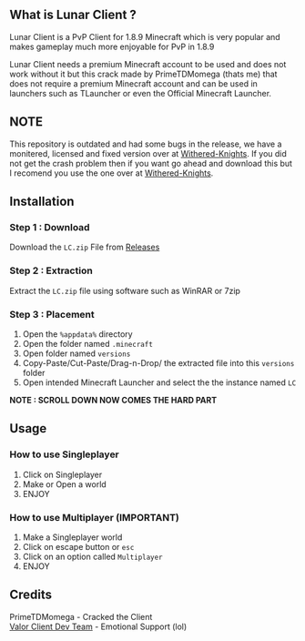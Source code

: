 ## What is Lunar Client ?
Lunar Client is a PvP Client for 1.8.9 Minecraft which is very popular and makes gameplay much more enjoyable for PvP in 1.8.9

Lunar Client needs a premium Minecraft account to be used and does not work without it but this crack made by PrimeTDMomega (thats me) that does not require a premium Minecraft account and can be used in launchers such as TLauncher or even the Official Minecraft Launcher.

## NOTE
This repository is outdated and had some bugs in the release, we have a monitered, licensed and fixed version over at [Withered-Knights](https://github.com/Withered-Knights/lunarCrack). If you did not get the crash problem then if you want go ahead and download this but I recomend you use the one over at [Withered-Knights](https://github.com/Withered-Knights/lunarCrack).

## Installation 

### Step 1 : Download
 Download the `LC.zip` File from [Releases](https://github.com/PrimeTDMomega/lunarCrack/releases/tag/1.0)
 ### Step 2 : Extraction
 Extract the `LC.zip` file using software such as WinRAR or 7zip
 ### Step 3 : Placement

 1. Open the `%appdata%` directory 
 2. Open the folder named `.minecraft`
 3. Open folder named `versions`
 4. Copy-Paste/Cut-Paste/Drag-n-Drop/ the extracted file into this `versions` folder
 5. Open intended Minecraft Launcher and select the the instance named `LC`
 
 **NOTE : SCROLL DOWN NOW COMES THE HARD PART**

## Usage 
### How to use Singleplayer

 1. Click on Singleplayer
 2. Make or Open a world
 3. ENJOY 

### How to use Multiplayer (IMPORTANT)

 1. Make a Singleplayer world
 2. Click on escape button or `esc`
 3. Click on an option called `Multiplayer`
 4. ENJOY

## Credits
PrimeTDMomega - Cracked the Client
<br>
[Valor Client Dev Team](https://github.com/PrimeTDMomega/valor-client) - Emotional Support (lol)
